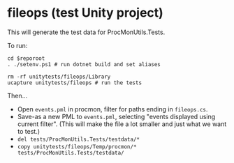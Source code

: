 ﻿# fileops (test Unity project)

This will generate the test data for ProcMonUtils.Tests.

To run:

```pwsh
cd $reporoot
. ./setenv.ps1 # run dotnet build and set aliases

rm -rf unitytests/fileops/Library
ucapture unitytests/fileops # run the tests
```

Then...

* Open `events.pml` in procmon, filter for paths ending in `fileops.cs`.
* Save-as a new PML to `events.pml`, selecting "events displayed using current filter". (This will make the file a lot smaller and just what we want to test.)
* `del tests/ProcMonUtils.Tests/testdata/*`
* `copy unitytests/fileops/Temp/procmon/* tests/ProcMonUtils.Tests/testdata/`

